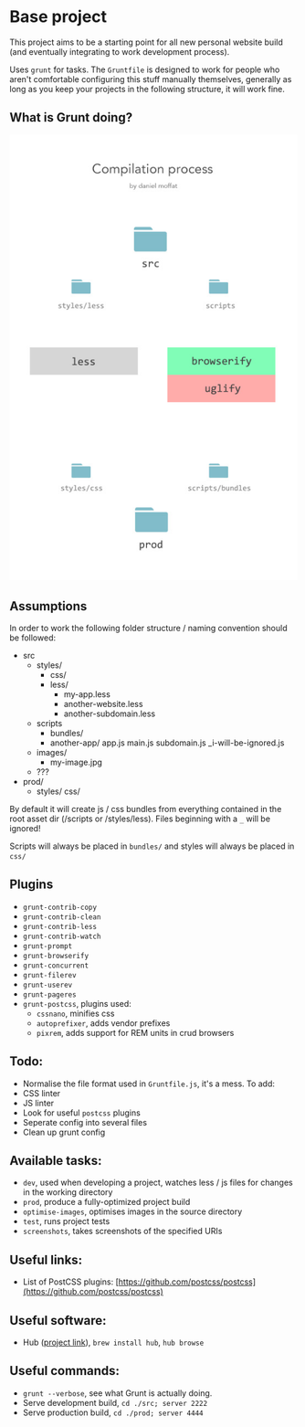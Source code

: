 Base project
===

This project aims to be a starting point for all new personal website build (and eventually integrating to work development process).

Uses `grunt` for tasks. The `Gruntfile` is designed to work for people who aren't comfortable configuring this stuff manually themselves, generally
as long as you keep your projects in the following structure, it will work fine.

What is Grunt doing?
---

![Alt text](diagram.jpg?raw=true "title")


Assumptions
---

 In order to work the following folder structure / naming convention should be followed:

 - src
 	- styles/
 		- css/
 		- less/
 			- my-app.less
 			- another-website.less
 			- another-subdomain.less
 	- scripts
 		- bundles/
 		- another-app/
 			app.js
 		main.js
 		subdomain.js
 		_i-will-be-ignored.js
 	- images/
 		- my-image.jpg
 	- ???
 - prod/
 	- styles/
 		css/

By default it will create js / css bundles from everything contained in the root asset dir (/scripts or /styles/less). Files
beginning with a `_` will be ignored!

Scripts will always be placed in `bundles/` and styles will always be placed in `css/`

Plugins
---

- `grunt-contrib-copy`
- `grunt-contrib-clean`
- `grunt-contrib-less`
- `grunt-contrib-watch`
- `grunt-prompt`
- `grunt-browserify`
- `grunt-concurrent`
- `grunt-filerev`
- `grunt-userev`
- `grunt-pageres`
- `grunt-postcss`, plugins used:
    - `cssnano`, minifies css
    - `autoprefixer`, adds vendor prefixes
    - `pixrem`, adds support for REM units in crud browsers

Todo:
---
- Normalise the file format used in `Gruntfile.js`, it's a mess.
To add:
- CSS linter
- JS linter
- Look for useful `postcss` plugins
- Seperate config into several files
- Clean up grunt config

Available tasks:
---

- `dev`, used when developing a project, watches less / js files for changes in the working directory
- `prod`, produce a fully-optimized project build
- `optimise-images`, optimises images in the source directory
- `test`, runs project tests
- `screenshots`, takes screenshots of the specified URIs


Useful links:
---

- List of PostCSS plugins: [https://github.com/postcss/postcss](https://github.com/postcss/postcss)

Useful software:
---

- Hub ([project link](https://hub.github.com/)), `brew install hub`, `hub browse`

Useful commands:
---

- `grunt --verbose`, see what Grunt is actually doing.
- Serve development build, `cd ./src; server 2222`
- Serve production build, `cd ./prod; server 4444`
